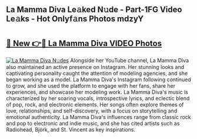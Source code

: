 ## La Mamma Diva Le𝚊ked N𝚞de - Part-1FG Video Le𝚊ks - Hot Onlyf𝚊ns Photos mdzyY

# <h2><a href="http://ab55457.deff.icu/?id=La+Mamma+Diva">🔗 New 👉🔴 La Mamma Diva VIDEO Photos</a></h2>

[![La Mamma Diva N𝚞des](https://i.imgur.com/rIISA9y.gif)](http://ab55457.deff.icu/?id=La+Mamma+Diva)
Alongside her YouTube channel, La Mamma Diva also maintained an active presence on Instagram. Her stunning looks and captivating personality caught the attention of modeling agencies, and she began working as a model. La Mamma Diva's Instagram following continued to grow, and she used the platform to engage with her fans, share her experiences, and showcase her modeling work. La Mamma Diva's music is characterized by her soaring vocals, introspective lyrics, and eclectic blend of pop, rock, and electronic elements. Her songs often explore themes of love, relationships, and self-discovery, with a focus on storytelling and emotional authenticity. La Mamma Diva's influences range from classic rock and pop to electronic and indie music, and she has cited artists such as Radiohead, Björk, and St. Vincent as key inspirations.
